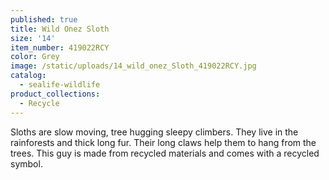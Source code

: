 ```yaml
---
published: true
title: Wild Onez Sloth
size: '14'
item_number: 419022RCY
color: Grey
image: /static/uploads/14_wild_onez_Sloth_419022RCY.jpg
catalog:
  - sealife-wildlife
product_collections:
  - Recycle
---
```

Sloths are slow moving, tree hugging sleepy climbers. They live in the rainforests and thick long fur. Their long claws help them to hang from the trees. This guy is made from recycled materials and comes with a recycled symbol.
